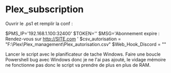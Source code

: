 # Plex_subscription
Ouvrir le .ps1 et remplir la conf : 

$PMS_IP='192.168.1.100:32400'
$TOKEN=''
$MSG='Abonnement expire : Rendez-vous sur http://SITE.com '
$csv_autorisation = "F:\Plex\Plex_management\Plex_autorisation.csv"
$Web_Hook_Discord = ""

Lancer le script avec le planificateur de tache Windows. 
Faire une boucle Powershell bug avec Windows donc je ne l'ai pas ajouté, le vidage mémoire ne fonctionne pas donc le script va prendre de plus en plus de RAM.
